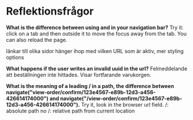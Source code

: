 # Reflektionsfrågor
**What is the difference between using <Link> and <NavLink> in your navigation bar?** Try it: click on a tab and then outside it to move the focus away from the tab. You can also reload the page.
<Link> länkar till olika sidor
<NavLink> hänger ihop med vilken URL som är aktiv, mer styling options

**What happens if the user writes an invalid uuid in the url?**
Felmeddelande att beställningen inte hittades. Visar fortfarande varukorgen.

**What is the meaning of a leading / in a path, the difference between navigate("view-order/confirm/123e4567-e89b-12d3-a456-426614174000") and navigate("/view-order/confirm/123e4567-e89b-12d3-a456-426614174000").** Try it, look in the browser url field.
/: absolute path
no /: relative path from current location
